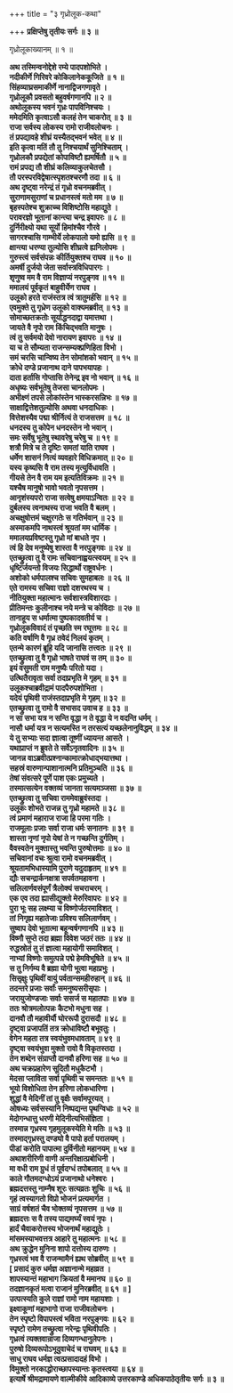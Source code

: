 +++
title = "३ गृध्रोलूक-कथा"

+++
**प्रक्षिप्तेषु तृतीयः सर्गः ॥ ३ ॥**

गृध्रोलूकाख्यानम् ॥ १ ॥

**अथ तस्मिन्वनोद्देशे रम्ये पादपशोभिते ।  
नदीकीर्णे गिरिवरे कोकिलानेककूजिते ॥ १ ॥  
सिंहव्याघ्रसमाकीर्णे नानाद्विजगणावृते ।  
गृध्रोलूकौ प्रवसतो बहुवर्षगणानपि ॥ २ ॥  
अथोलूकस्य भवनं गृध्रः पापविनिश्चयः ।  
ममेदमिति कृत्वाऽसौ कलहं तेन चाकरोत् ॥ ३ ॥  
राजा सर्वस्य लोकस्य रामो राजीवलोचनः ।  
तं प्रपद्यावहे शीघ्रं यस्यैतद्भवनं भवेत् ॥ ४ ॥  
इति कृत्वा मतिं तौ तु निश्चयार्थं सुनिश्चिताम् ।  
गृध्रोलकौ प्रपद्येतां कोपाविष्टौ ह्यमर्षितौ ॥ ५ ॥  
रामं प्रपद्य तौ शीघ्रं कलिव्याकुलचेतसौ ।  
तौ परस्परविद्वेषात्स्पृशतश्चरणौ तदा ॥ ६ ॥  
अथ दृष्ट्वा नरेन्द्रं तं गृध्रो वचनमब्रवीत् ।  
सुराणामसुराणां च प्रधानस्त्वं मतो मम ॥ ७ ॥  
बृहस्पतेश्च शुक्राच्च विशिष्टोसि महाद्युते ।  
परावरज्ञो भूतानां कान्त्या चन्द्र इवापरः ॥ ८ ॥  
दुर्निरीक्ष्यो यथा सूर्यो हिमांश्चैव गौरवे ।  
सागरश्चासि गाम्भीर्ये लोकपालो यमो ह्यसि ॥ ९ ॥  
क्षान्त्या धरण्या तुल्योसि शीघ्रत्वे ह्यनिलोपमः ।  
गुरुस्त्वं सर्वसंपन्नः कीर्तियुक्तश्च राघव ॥ १० ॥  
अमर्षी दुर्जयो जेता सर्वास्त्रविधिपारगः ।  
शृणुष्व मम वै राम विज्ञाप्यं नरपुङ्गव ॥ ११ ॥  
ममालयं पूर्वकृतं बाहुवीर्येण राघव ।  
उलूको हरते राजंस्तत्र त्वं त्रातुमर्हसि ॥ १२ ॥  
एवमुक्ते तु गृध्रेण उलूको वाक्यमब्रवीत् ॥ १३ ॥  
सोमाच्छतक्रतोः सूर्याद्धनदाद्वा यमात्तथा ।  
जायते वै नृपो राम किंचिद्भवति मानुषः ।  
त्वं तु सर्वमयो देवो नारायण इवापरः ॥ १४ ॥  
या च ते सौम्यता राजन्सम्यक्प्रणिहिता विभो ।  
समं चरसि चान्विष्य तेन सोमांशको भवान् ॥ १५ ॥  
क्रोधे दण्डे प्रजानाथ दाने पापभयापहः ।  
दाता हर्तासि गोप्तासि तेनेन्द्र इव नो भवान् ॥ १६ ॥  
अधृष्यः सर्वभूतेषु तेजसा चानलोपमः ।  
अभीक्ष्णं तपसे लोकांस्तेन भास्करसन्निभः ॥ १७ ॥  
साक्षाद्वित्तेशतुल्योसि अथवा धनदाधिकः ।  
वित्तेशस्यैव पद्मा श्रीर्नित्यं ते राजसत्तम ॥ १८ ॥  
धनदस्य तु कोपेन धनदस्तेन नो भवान् ।  
समः सर्वेषु भूतेषु स्थावरेषु चरेषु च ॥ १९ ॥  
शत्रौ मित्रे च ते दृष्टिः समतां याति राघव ।  
धर्मेण शासनं नित्यं व्यवहारे विधिक्रमात् ॥ २० ॥  
यस्य कृष्यसि वै राम तस्य मृत्युर्विधावति ।  
गीयसे तेन वै राम यम इत्यतिविक्रमः ॥ २१ ॥  
यश्चैष मानुषो भावो भवतो नृपसत्तम ।  
आनृशंस्यपरो राजा सत्वेषु क्षमयाऽन्वितः ॥ २२ ॥  
दुर्बलस्य त्वनाथस्य राजा भवति वै बलम् ।  
अचक्षुषोत्तमं चक्षुरगतेः स गतिर्भवान् ॥ २३ ॥  
अस्माकमपि नाथस्त्वं श्रूयतां मम धार्मिक ।  
ममालयप्रविष्टस्तु गृध्रो मां बाधते नृप ।  
त्वं हि देव मनुष्येषु शास्ता वै नरपुङ्गवः ॥ २४ ॥  
एतच्छ्रुत्वा तु वै रामः सचिवानाह्वयत्स्वयम् ॥ २५ ॥  
धृष्टिर्जयन्तो विजयः सिद्धार्थो राष्ट्रवर्धनः ।  
अशोको धर्मपालश्च सचिवः सुमहाबलः ॥ २६ ॥  
एते रामस्य सचिवा राज्ञो दशरथस्य च ।  
नीतियुक्ता महात्मानः सर्वशास्त्रविशारदाः ।  
प्रीतिमन्तः कुलीनाश्च नये मन्त्रे च कोविदाः ॥ २७ ॥  
तानाहूय स धर्मात्मा पुष्पकादवतीर्य च ।  
गृध्रोलूकविवादं तं पृच्छति स्म रघूत्तमः ॥ २८ ॥  
कति वर्षाणि वै गृध्र तवेदं निलयं कृतम् ।  
एतन्मे कारणं ब्रूहि यदि जानासि तत्त्वतः ॥ २९ ॥  
एतच्छ्रुत्वा तु वै गृध्रो भाषते राघवं स तम् ॥ ३० ॥  
इयं वसुमती राम मनुष्यैः परितो यदा ।  
उत्थितैरावृता सर्वा तदाप्रभृति मे गृहम् ॥ ३१ ॥  
उलूकश्चाब्रवीद्रामं पादपैरुपशोभिता ।  
यदेयं पृथिवी राजंस्तदाप्रभृति मे गृहम् ॥ ३२ ॥  
एतच्छ्रुत्वा तु रामो वै सभासद उवाच ह ॥ ३३ ॥  
न सा सभा यत्र न सन्ति वृद्धा न ते वृद्धा ये न वदन्ति धर्मम् ।  
नासौ धर्मा यत्र न सत्यमस्ति न तरसत्यं यच्छलेनानुविद्धम् ॥ ३४ ॥  
ये तु सभ्याः सदा ज्ञात्वा तूष्णीं ध्यायन्त आसते ।  
यथाप्राप्तं न ब्रुवते ते सर्वेऽनृतवादिनः ॥ ३५ ॥  
जानन्न वाऽब्रवीत्प्रश्नान्कामात्क्रोधाद्भयात्तथा ।  
सहस्रं वारुणान्पाशानात्मनि प्रतिमुञ्चति ॥ ३६ ॥  
तेषां संवत्सरे पूर्णे पाश एकः प्रमुच्यते ।  
तस्मात्सत्येन वक्तव्यं जानता सत्यमञ्जसा ॥ ३७ ॥  
एतच्छ्रुत्वा तु सचिवा राममेवाब्रुवंस्तदा ।  
उलूकः शोभते राजन्न तु गृध्रो महामते ॥ ३८ ॥  
त्वं प्रमाणं महाराज राजा हि परमा गतिः ।  
राजमूलाः प्रजाः सर्वा राजा धर्मः सनातनः ॥ ३९ ॥  
शास्ता नृणां नृपो येषां ते न गच्छन्ति दुर्गतिम् ।  
वैवस्वतेन मुक्तास्तु भवन्ति पुरुषोत्तमाः ॥ ४० ॥  
सचिवानां वचः श्रुत्वा रामो वचनमब्रवीत् ।  
श्रूयतामभिधास्यामि पुराणे यदुदाहृतम् ॥ ४१ ॥  
द्यौः सचन्द्रार्कनक्षत्रा सपर्वतमहावना ।  
सलिलार्णवसंपूर्णं त्रैलोक्यं सचराचरम् ।  
एक एव तदा ह्यासीद्युक्तो मेरुरिवापरः ॥ ४२ ॥  
पुरा भूः सह लक्ष्म्या च विष्णोर्जठरमाविशत् ।  
तां निगृह्य महातेजाः प्रविश्य सलिलार्णवम् ।  
सुष्वाप देवो भूतात्मा बहून्वर्षगणानपि ॥ ४३ ॥  
विष्णौ सुप्ते तदा ब्रह्मा विवेश जठरं ततः ॥ ४४ ॥  
रुद्धस्रोतं तु तं ज्ञात्वा महायोगी समाविशत् ।  
नाभ्यां विष्णोः समुत्पन्ने पद्मे हेमविभूषिते ॥ ४५ ॥  
स तु निर्गम्य वै ब्रह्मा योगी भूत्वा महाप्रभुः ।  
सिसृक्षुः पृथिवीं वायुं पर्वतान्समहीरुहान् ॥ ४६ ॥  
तदन्तरे प्रजाः सर्वांः समनुष्यसरीसृपाः ।  
जरायुजोण्डजाः सर्वाः ससर्ज स महातपाः ॥ ४७ ॥  
ततः श्रोत्रमलोत्पन्नः कैटभो मधुना सह ।  
दानवौ तौ महावीर्यौ घोररूपौ दुरासदौ ॥ ४८ ॥  
दृष्ट्वा प्रजापतिं तत्र क्रोधाविष्टौ बभूवतुः ।  
वेगेन महता तत्र स्वयंभुवमधावताम् ॥ ४९ ॥  
दृष्ट्वा स्वयंभुवा मुक्तो रावो वै विकृतस्तदा ।  
तेन शब्देन संग्राप्तौ दानवौ हरिणा सह ॥ ५० ॥  
अथ चक्रप्रहारेण सूदितौ मधुकैटभौ ।  
मेदसा प्लाविता सर्वा पृथिवी च समन्ततः ॥ ५१ ॥  
भूयो विशोधिता तेन हरिणा लोकधारिणा ।  
शुद्धां वै मेदिनीं तां तु वृक्षैः सर्वामपूरयत् ।  
ओषध्यः सर्वसस्यानि निष्पद्यन्त पृथग्विधाः ॥ ५२ ॥  
मेदोगन्धात्तु धरणी मेदिनीत्यभिसंज्ञिता ।  
तस्मान्न गृध्रस्य गृहमुलूकस्येति मे मतिः ॥ ५३ ॥  
तस्माद्गृध्रस्तु दण्ड्यो वै पापो हर्ता परालयम् ।  
पीडां करोति पापात्मा दुर्विनीतो महानयम् ॥ ५४ ॥  
अथाशरीरिणी वाणी अन्तरिक्षात्प्रबोधिनी ।  
मा वधी राम ग्रुधं तं पूर्वदग्धं तपोबलात् ॥ ५५ ॥  
काले गौतमदग्धोऽयं प्रजानाथो धनेश्वरः ।  
ब्रह्मदत्तस्तु नाम्नैष शूरः सत्यव्रतः शुचिः ॥ ५६ ॥  
गृहं त्वस्यागतो विप्रो भोजनं प्रत्यमार्गत ।  
साग्रं वर्षशतं चैव भोक्तव्यं नृपसत्तम ॥ ५७ ॥  
ब्रह्मदत्तः स वै तस्य पाद्यमर्घ्यं स्वयं नृपः ।  
हार्दं चैवाकरोत्तस्य भोजनार्थं महाद्युतेः ।  
मांसमस्याभवत्तत्र आहारे तु महात्मनः ॥ ५८ ॥  
अथ क्रुद्धेन मुनिना शापो दत्तोस्य दारुणः ।  
गृध्रस्त्वं भव वै राजन्मामैनं ह्यथ सोब्रवीत् ॥ ५९ ॥  
\[ प्रसादं कुरु धर्मज्ञ अज्ञानान्मे महाव्रत ।  
शापस्यान्तं महाभाग क्रियतां वै ममानघ ॥ ६० ॥  
तदज्ञानकृतं मत्वा राजानं मुनिरब्रवीत् ॥ ६१ ॥ \]  
उत्पत्स्यति कुले राज्ञां रामो नाम महायशाः ।  
इक्ष्वाकूणां महाभागो राजा राजीवलोचनः ।  
तेन स्पृष्टो विपापस्त्वं भविता नरपुङ्गवः ॥ ६२ ॥  
स्पृष्टो रामेण तच्छ्रुत्वा नरेन्द्रः पृथिवीपतिः ।  
गृध्रत्वं त्यक्तवान्राजा दिव्यगन्धानुलेपनः ।  
पुरुषो दिव्यरूपोऽभूदुवाचेदं च राघवम् ॥ ६३ ॥  
साधु राघव धर्मज्ञ त्वत्प्रसादादहं विभो ।  
विमुक्तो नरकाद्धोराच्छापस्यान्तः कृतस्त्वया ॥ ६४ ॥  
इत्यार्षे श्रीमद्रामायणे वाल्मीकीये आदिकाव्ये उत्तरकाण्डे अधिकपाठेतृतीयः सर्गः ॥ ३ ॥**